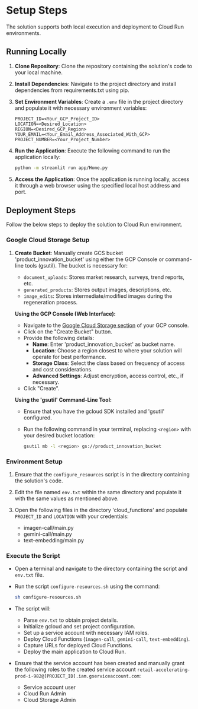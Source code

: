 # Setup Steps

The solution supports both local execution and deployment to Cloud Run environments.

## Running Locally

1. **Clone Repository**: Clone the repository containing the solution's code to your local machine.
2. **Install Dependencies**: Navigate to the project directory and install dependencies from requirements.txt using pip.
3. **Set Environment Variables**: Create a `.env` file in the project directory and populate it with necessary environment variables:

   ```plaintext
   PROJECT_ID=<Your_GCP_Project_ID>
   LOCATION=<Desired_Location>
   REGION=<Desired_GCP_Region>
   YOUR_EMAIL=<Your_Email_Address_Associated_With_GCP>
   PROJECT_NUMBER=<Your_Project_Number>
   ```

4. **Run the Application**: Execute the following command to run the application locally:

   ```bash
   python -m streamlit run app/Home.py
   ```

5. **Access the Application**: Once the application is running locally, access it through a web browser using the specified local host address and port.

## Deployment Steps

Follow the below steps to deploy the solution to Cloud Run environment.

### Google Cloud Storage Setup

1. **Create Bucket**: Manually create GCS bucket 'product_innovation_bucket' using either the GCP Console or command-line tools (gsutil). The bucket is necessary for:

   - `document_uploads`: Stores market research, surveys, trend reports, etc.
   - `generated_products`: Stores output images, descriptions, etc.
   - `image_edits`: Stores intermediate/modified images during the regeneration process.

   **Using the GCP Console (Web Interface):**

   - Navigate to the [Google Cloud Storage section](https://console.cloud.google.com/storage/browser) of your GCP console.
   - Click on the "Create Bucket" button.
   - Provide the following details:
     - **Name**: Enter 'product_innovation_bucket' as bucket name.
     - **Location**: Choose a region closest to where your solution will operate for best performance.
     - **Storage Class**: Select the class based on frequency of access and cost considerations.
     - **Advanced Settings**: Adjust encryption, access control, etc., if necessary.
   - Click "Create".

   **Using the 'gsutil' Command-Line Tool:**

   - Ensure that you have the gcloud SDK installed and 'gsutil' configured.
   - Run the following command in your terminal, replacing `<region>` with your desired bucket location:

     ```bash
     gsutil mb -l <region> gs://product_innovation_bucket
     ```

### Environment Setup

1. Ensure that the `configure_resources` script is in the directory containing the solution's code.
2. Edit the file named `env.txt` within the same directory and populate it with the same values as mentioned above.
3. Open the following files in the directory 'cloud_functions' and populate `PROJECT_ID` and `LOCATION` with your credentials:

   - imagen-call/main.py
   - gemini-call/main.py
   - text-embedding/main.py

### Execute the Script

- Open a terminal and navigate to the directory containing the script and `env.txt` file.
- Run the script `configure-resources.sh` using the command:

  ```bash
  sh configure-resources.sh
  ```

- The script will:
  - Parse `env.txt` to obtain project details.
  - Initialize gcloud and set project configuration.
  - Set up a service account with necessary IAM roles.
  - Deploy Cloud Functions (`imagen-call`, `gemini-call`, `text-embedding`).
  - Capture URLs for deployed Cloud Functions.
  - Deploy the main application to Cloud Run.
- Ensure that the service account has been created and manually grant the following roles to the created service account `retail-accelerating-prod-i-982@[PROJECT_ID].iam.gserviceaccount.com`:
  - Service account user
  - Cloud Run Admin
  - Cloud Storage Admin
